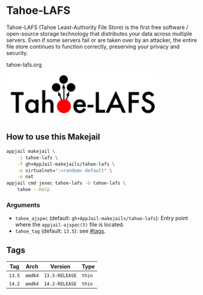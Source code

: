 # Tahoe-LAFS

Tahoe-LAFS (Tahoe Least-Authority File Store) is the first free software / open-source storage technology that distributes your data across multiple servers. Even if some servers fail or are taken over by an attacker, the entire file store continues to function correctly, preserving your privacy and security.

tahoe-lafs.org

<img src="https://raw.githubusercontent.com/tahoe-lafs/tahoe-lafs/refs/heads/master/docs/_static/media/image2.png" alt="tahoe-lafs logo" width="80%" height="auto">

## How to use this Makejail

```sh
appjail makejail \
    -j tahoe-lafs \
    -f gh+AppJail-makejails/tahoe-lafs \
    -o virtualnet=":<random> default" \
    -o nat
appjail cmd jexec tahoe-lafs -U tahoe-lafs \
    tahoe --help
```

### Arguments

* `tahoe_ajspec` (default: `gh+AppJail-makejails/tahoe-lafs`): Entry point where the `appjail-ajspec(5)` file is located.
* `tahoe_tag` (default: `13.5`): see [#tags](#tags).

## Tags

| Tag           | Arch    | Version            | Type   |
| ------------- | --------| ------------------ | ------ |
| `13.5`    | `amd64` | `13.5-RELEASE` | `thin` |
| `14.2`    | `amd64` | `14.2-RELEASE` | `thin` |
